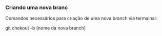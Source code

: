 ### Criando uma nova branc

Comandos necessários para criação de uma nova branch via termainal:

git chekout -b [nome da nova branch]